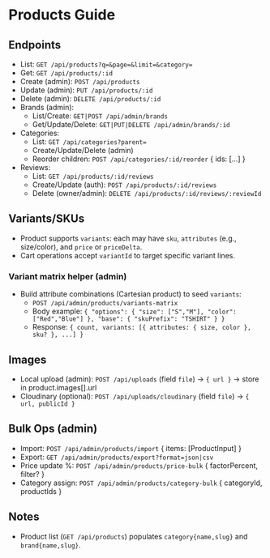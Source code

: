 # Products Guide

## Endpoints
- List: `GET /api/products?q=&page=&limit=&category=`
- Get: `GET /api/products/:id`
- Create (admin): `POST /api/products`
- Update (admin): `PUT /api/products/:id`
- Delete (admin): `DELETE /api/products/:id`
- Brands (admin):
  - List/Create: `GET|POST /api/admin/brands`
  - Get/Update/Delete: `GET|PUT|DELETE /api/admin/brands/:id`
- Categories:
  - List: `GET /api/categories?parent=`
  - Create/Update/Delete (admin)
  - Reorder children: `POST /api/categories/:id/reorder` { ids: [...] }
- Reviews:
  - List: `GET /api/products/:id/reviews`
  - Create/Update (auth): `POST /api/products/:id/reviews`
  - Delete (owner/admin): `DELETE /api/products/:id/reviews/:reviewId`

## Variants/SKUs
- Product supports `variants`: each may have `sku`, `attributes` (e.g., size/color), and `price` or `priceDelta`.
- Cart operations accept `variantId` to target specific variant lines.

### Variant matrix helper (admin)
- Build attribute combinations (Cartesian product) to seed `variants`:
  - `POST /api/admin/products/variants-matrix`
  - Body example: `{ "options": { "size": ["S","M"], "color": ["Red","Blue"] }, "base": { "skuPrefix": "TSHIRT" } }`
  - Response: `{ count, variants: [{ attributes: { size, color }, sku? }, ...] }`

## Images
- Local upload (admin): `POST /api/uploads` (field `file`) → `{ url }` → store in product.images[].url
- Cloudinary (optional): `POST /api/uploads/cloudinary` (field `file`) → `{ url, publicId }`

## Bulk Ops (admin)
- Import: `POST /api/admin/products/import` { items: [ProductInput] }
- Export: `GET /api/admin/products/export?format=json|csv`
- Price update %: `POST /api/admin/products/price-bulk` { factorPercent, filter? }
- Category assign: `POST /api/admin/products/category-bulk` { categoryId, productIds }

## Notes
- Product list (`GET /api/products`) populates `category{name,slug}` and `brand{name,slug}`.
